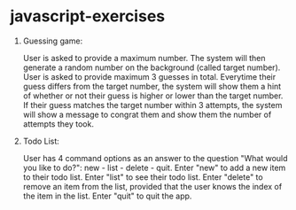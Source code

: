 # javascript-exercises

1. Guessing game:
   
   User is asked to provide a maximum number. The system will then generate a random number on the background (called target number). User is asked to provide maximum 3 guesses in total. Everytime their guess differs from the target number, the system will show them a hint of whether or not their guess is higher or lower than the target number. If their guess matches the target number within 3 attempts, the system will show a message to congrat them and show them the number of attempts they took. 

2. Todo List:

   User has 4 command options as an answer to the question "What would you like to do?": new - list - delete - quit. Enter "new" to add a new item to their todo list. Enter "list" to see their todo list. Enter "delete" to remove an item from the list, provided that the user knows the index of the item in the list. Enter "quit" to quit the app. 
